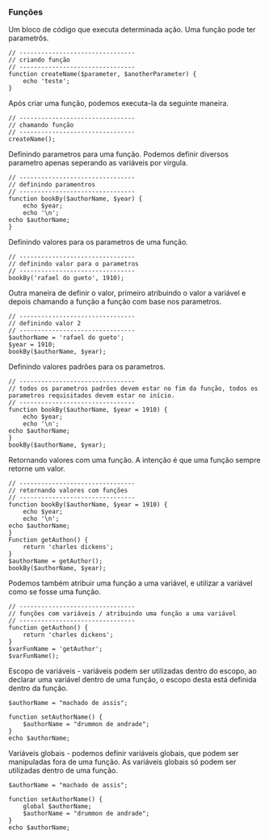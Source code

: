### Funções

Um bloco de código que executa determinada ação. Uma função pode ter parametrôs.

```
// --------------------------------
// criando função
// --------------------------------
function createName($parameter, $anotherParameter) {
	echo 'teste';
}
```

Após criar uma função, podemos executa-la da seguinte maneira.

```
// --------------------------------
// chamando função
// --------------------------------
createName();
```

Definindo parametros para uma função. Podemos definir diversos parametro apenas seperando as variáveis por virgula.

```
// --------------------------------
// definindo paramentros
// --------------------------------
function bookBy($authorName, $year) {
	echo $year;
	echo '\n';
echo $authorName;
}
```

Definindo valores para os parametros de uma função.

```
// --------------------------------
// definindo valor para o parametros
// --------------------------------
bookBy('rafael do gueto', 1910);
```
Outra maneira de definir o valor, primeiro atribuindo o valor a variável e depois chamando a função a função com base nos parametros.

```
// --------------------------------
// definindo valor 2
// --------------------------------
$authorName = 'rafael do gueto';
$year = 1910;
bookBy($authorName, $year);
```

Definindo valores padrões para os parametros.

```
// --------------------------------
// todos os parametros padrões devem estar no fim da função, todos os parametros requisitados devem estar no início.
// --------------------------------
function bookBy($authorName, $year = 1910) {
	echo $year;
	echo '\n';
echo $authorName;
}
bookBy($authorName, $year);
```

Retornando valores com uma função. A intenção é que uma função sempre retorne um valor.

```
// --------------------------------
// retornando valores com funções
// --------------------------------
function bookBy($authorName, $year = 1910) {
	echo $year;
	echo '\n';
echo $authorName;
}
Function getAuthon() {
	return 'charles dickens';
}
$authorName = getAuthor();
bookBy($authorName, $year);
```

Podemos também atribuir uma função a uma variável, e utilizar a variável como se fosse uma função.

```
// --------------------------------
// funções com variáveis / atribuindo uma função a uma variável
// --------------------------------
function getAuthon() {
	return 'charles dickens';
}
$varFunName = 'getAuthor';
$varFunName();
```

Escopo de variáveis - variáveis podem ser utilizadas dentro do escopo, ao declarar uma variável dentro de uma função, o escopo desta está definida dentro da função.

```
$authorName = "machado de assis";

function setAuthorName() {
	$authorName = "drummon de andrade";
}
echo $authorName;
```

Variáveis globais - podemos definir variáveis globais, que podem ser manipuladas fora de uma função. As variáveis globais só podem ser utilizadas dentro de uma função.

```
$authorName = "machado de assis";

function setAuthorName() {
	global $authorName;
	$authorName = "drummon de andrade";
}
echo $authorName;
```